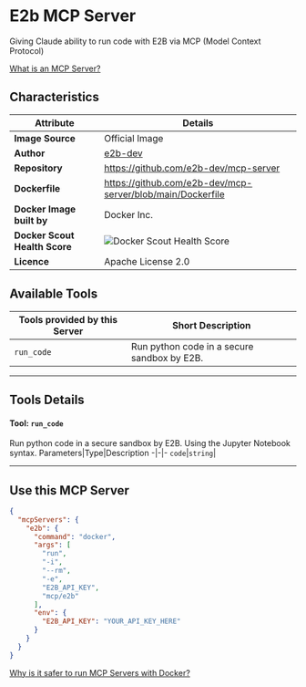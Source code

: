 # E2b MCP Server

Giving Claude ability to run code with E2B via MCP (Model Context Protocol)

[What is an MCP Server?](https://www.anthropic.com/news/model-context-protocol)

## Characteristics
Attribute|Details|
|-|-|
**Image Source**|Official Image
|**Author**|[e2b-dev](https://github.com/e2b-dev)
**Repository**|https://github.com/e2b-dev/mcp-server
**Dockerfile**|https://github.com/e2b-dev/mcp-server/blob/main/Dockerfile
**Docker Image built by**|Docker Inc.
**Docker Scout Health Score**| ![Docker Scout Health Score](https://api.scout.docker.com/v1/policy/insights/org-image-score/badge/mcp/e2b)
**Licence**|Apache License 2.0

## Available Tools
Tools provided by this Server|Short Description
-|-
`run_code`|Run python code in a secure sandbox by E2B.|

---
## Tools Details

#### Tool: **`run_code`**
Run python code in a secure sandbox by E2B. Using the Jupyter Notebook syntax.
Parameters|Type|Description
-|-|-
`code`|`string`|

---
## Use this MCP Server

```json
{
  "mcpServers": {
    "e2b": {
      "command": "docker",
      "args": [
        "run",
        "-i",
        "--rm",
        "-e",
        "E2B_API_KEY",
        "mcp/e2b"
      ],
      "env": {
        "E2B_API_KEY": "YOUR_API_KEY_HERE"
      }
    }
  }
}
```

[Why is it safer to run MCP Servers with Docker?](https://www.docker.com/blog/the-model-context-protocol-simplifying-building-ai-apps-with-anthropic-claude-desktop-and-docker/)

